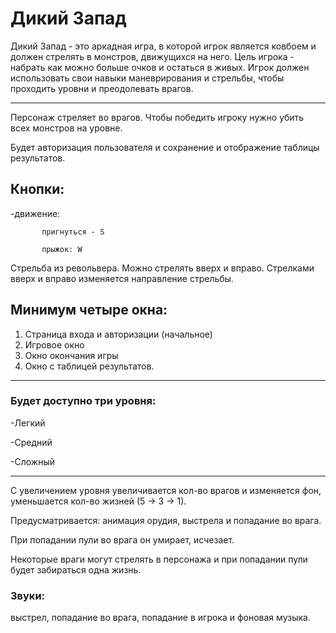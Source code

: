 # Дикий Запад
Дикий Запад - это аркадная игра, в которой игрок является ковбоем и должен стрелять в монстров, движущихся на него. Цель игрока - набрать как можно больше очков и остаться в живых. Игрок должен использовать свои навыки маневрирования и стрельбы, чтобы проходить уровни и преодолевать врагов.
___
Персонаж стреляет во врагов. Чтобы победить игроку нужно убить всех монстров на уровне.

Будет авторизация пользователя и сохранение и отображение таблицы результатов.

## Кнопки:

-движение: 


           пригнуться - S

           прыжок: W
           
Стрельба из револьвера. Можно стрелять вверх и вправо. Стрелками вверх и вправо изменяется направление стрельбы.

## Минимум четыре окна:
1. Страница входа и авторизации (начальное)
2. Игровое окно
3. Окно окончания игры
4. Окно с таблицей результатов.<br />
---
### Будет доступно три уровня:

-Легкий

-Средний

-Сложный

---
С увеличением уровня увеличивается кол-во врагов и изменяется фон, уменьшается кол-во жизней (5 -> 3 -> 1).

Предусматривается: анимация орудия, выстрела и попадание во врага.

При попадании пули во врага он умирает, исчезает.

Некоторые враги могут стрелять в персонажа и при попадании пули будет забираться одна жизнь.

### Звуки: 

выстрел, попадание во врага, попадание в игрока и фоновая музыка.
